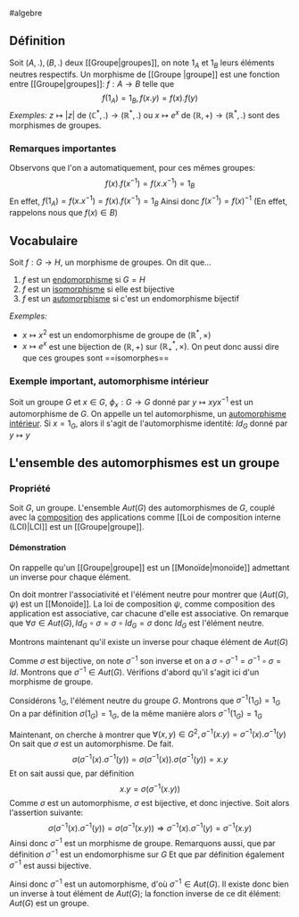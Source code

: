 #algebre 
## Définition
Soit $(A, .), (B, .)$ deux [[Groupe|groupes]], on note $1_A$ et $1_B$ leurs éléments neutres respectifs.
Un morphisme de [[Groupe |groupe]] est une fonction entre [[Groupe|groupes]]: $f: A \to B$ telle que
$$f(1_A) = 1_B, f(x.y) = f(x).f(y)$$
*Exemples:* $z \mapsto |z|$ de $(\mathbb{C}^*, .) \to (\mathbb{R}^*, .)$ ou $x \mapsto e^x$ de $(\mathbb{R}, +) \to (\mathbb{R}^*, .)$ sont des morphismes de groupes.
### Remarques importantes

Observons que l'on a automatiquement, pour ces mêmes groupes: $$f(x).f(x^{-1}) = f(x.x^{-1}) = 1_B$$ 
En effet, $f(1_A) = f(x.x^{-1}) = f(x).f(x^{-1}) = 1_B$
Ainsi donc $f(x^{-1}) = f(x)^{-1}$ (En effet, rappelons nous que $f(x) \in B$)

## Vocabulaire
Soit $f: G \to H$, un morphisme de groupes. On dit que...
1. $f$ est un <u>endomorphisme</u> si $G=H$
2. $f$ est un <u>isomorphisme</u> si elle est bijective
3. $f$ est un <u>automorphisme</u> si c'est un endomorphisme bijectif

*Exemples:*
- $x \mapsto x^2$ est un endomorphisme de groupe de $(\mathbb{R}^*, \times)$
- $x \mapsto e^x$ est une bijection de $(\mathbb{R}, +)$ sur $(\mathbb{R}^*_+, \times)$. On peut donc aussi dire que ces groupes sont ==isomorphes== 

### Exemple important, automorphisme intérieur
Soit un groupe $G$ et $x \in G$, $\phi_x: G \to G$ donné par $y \mapsto xyx^{-1}$ est un automorphisme de $G$.
On appelle un tel automorphisme, un <u>automorphisme intérieur</u>.
Si $x=1_G$, alors il s'agit de l'automorphisme identité: $Id_G$ donné par $y \mapsto y$

## L'ensemble des automorphismes est un groupe

### Propriété
Soit $G$, un groupe. L'ensemble $Aut(G)$ des automorphismes de $G$, couplé avec la <u>composition</u> des applications comme [[Loi de composition interne (LCI)|LCI]] est un [[Groupe|groupe]].

#### Démonstration
On rappelle qu'un [[Groupe|groupe]] est un [[Monoïde|monoïde]] admettant un inverse pour chaque élément.

On doit montrer l'associativité et l'élément neutre pour montrer que $(Aut(G), \psi)$ est un [[Monoïde]].
La loi de composition $\psi$, comme composition des application est associative, car chacune d'elle est associative.
On remarque que $\forall \sigma \in Aut(G), Id_G\circ\sigma = \sigma \circ Id_G = \sigma$ donc $Id_G$ est l'élément neutre.

Montrons maintenant qu'il existe un inverse pour chaque élément de $Aut(G)$

Comme $\sigma$ est bijective, on note $\sigma^{-1}$ son inverse et on a $\sigma \circ \sigma^{-1} = \sigma^{-1} \circ \sigma = Id$.
Montrons que $\sigma^{-1} \in Aut(G)$. Vérifions d'abord qu'il s'agit ici d'un morphisme de groupe.

Considérons $1_G$, l'élément neutre du groupe $G$. Montrons que $\sigma^{-1}(1_G) = 1_G$
On a par définition $\sigma(1_G) = 1_G$, de la même manière alors $\sigma^{-1}(1_G) = 1_G$

Maintenant, on cherche à montrer que $\forall (x,y) \in G^2, \sigma^{-1}(x.y) = \sigma^{-1}(x).\sigma^{-1}(y)$ 
On sait que $\sigma$ est un automorphisme. De fait.
$$ \sigma(\sigma^{-1}(x).\sigma^{-1}(y)) = \sigma(\sigma^{-1}(x)).\sigma(\sigma^{-1}(y)) = x.y$$
Et on sait aussi que, par définition
$$ x.y = \sigma(\sigma^{-1}(x.y))$$
Comme $\sigma$ est un automorphisme, $\sigma$ est bijective, et donc injective.
Soit alors l'assertion suivante:
$$ \sigma(\sigma^{-1}(x).\sigma^{-1}(y)) = \sigma(\sigma^{-1}(x.y)) \Rightarrow \sigma^{-1}(x).\sigma^{-1}(y) = \sigma^{-1}(x.y)$$
Ainsi donc $\sigma^{-1}$ est un morphisme de groupe.
Remarquons aussi, que par définition $\sigma^{-1}$ est un endomorphisme sur $G$
Et que par définition également $\sigma^{-1}$ est aussi bijective.

Ainsi donc $\sigma^{-1}$ est un automorphisme, d'où $\sigma^{-1} \in Aut(G)$.
Il existe donc bien un inverse à tout élément de $Aut(G)$; la fonction inverse de ce dit élément: $Aut(G)$ est un groupe.
$$\tag*{$\blacksquare$}$$


